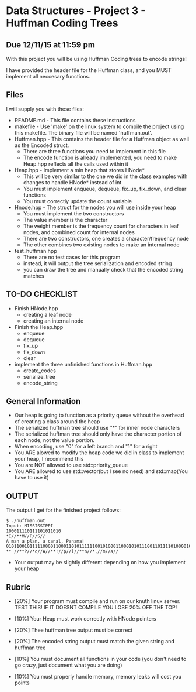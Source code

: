 # Data Structures - Project 3 - Huffman Coding Trees
## Due 12/11/15 at 11:59 pm

With this project you will be using Huffman Coding trees to encode strings!

I have provided the header file for the Huffman class, and you MUST implement all neccesary functions.


## Files

I will supply you with these files:

 * README.md - This file contains these instructions
 * makefile - Use 'make' on the linux system to compile the project using this makefile.  The binary file will be named 'huffman.out'.
 * Huffman.hpp - This contains the header file for a Huffman object as well as the Encoded struct.
   * There are three functions you need to implement in this file
   * The encode function is already implemented, you need to make Heap.hpp reflects all the calls used within it
 * Heap.hpp - Implement a min heap that stores HNode*
   * This will be very similar to the one we did in the class examples with changes to handle HNode* instead of int
   * You must implement enqueue, dequeue, fix_up, fix_down, and clear functions
   * You must correctly update the count variable
 * Hnode.hpp - The struct for the nodes you will use inside your heap
   * You must implement the two constructors
   * The value member is the character
   * The weight member is the frequency count for characters in leaf nodes, and combined count for internal nodes
   * There are two constructors, one creates a character/frequency node
   * The other combines two existing nodes to make an internal node
 * test_huffman.hpp
   * There are no test cases for this program
   * instead, it will output the tree serialization and encoded string
   * you can draw the tree and manually check that the encoded string matches

## TO-DO CHECKLIST

  * Finish HNode.hpp
    * creating a leaf node
    * creating an internal node
  * Finish the Heap.hpp
    * enqueue
    * dequeue
    * fix_up
    * fix_down
    * clear
  * implement the three unfinished functions in Huffman.hpp
    * create_codes
    * serialize_tree
    * encode_string

## General Information

  * Our heap is going to function as a priority queue without the overhead of creating a class around the heap
  * The serialized huffman tree should use "*" for inner node characters
  * The serialized huffman tree should only have the character portion of each node, not the value portion.
  * When encoding, use "0" for a left branch and "1" for a right
  * You ARE alowed to modify the heap code we did in class to implement your heap, I recommend this
  * You are NOT allowed to use std::priority_queue
  * You ARE allowed to use std::vector(but I see no need) and std::map(You have to use it)

## OUTPUT

The output I get for the finished project follows:

```
$ ./huffman.out
Input: MISSISSIPPI
100011110111101011010
*I//**M//P//S//
A man a plan, a canal, Panama!
010110010111110000110001101011111100101000110001010111001101111010000100111001110111101100
** //**P//*c//A//**!//p//l//**n//*,//m//a//

```
 * Your output may be slightly different depending on how you implement your heap

## Rubric

 * [20%] Your program must compile and run on our knuth linux server. TEST THIS! IF IT DOESNT COMPILE YOU LOSE 20% OFF THE TOP!

 * [10%] Your Heap must work correctly with HNode pointers

 * [20%] Thee huffman tree output must be correct

 * [20%] The encoded string output must match the given string and huffman tree

 * [10%] You must document all functions in your code (you don't need to go crazy, just document what you are doing)

 * [10%] You must properly handle memory, memory leaks will cost you points

